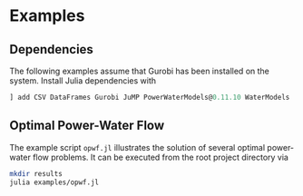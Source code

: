 # Examples

## Dependencies
The following examples assume that Gurobi has been installed on the system.
Install Julia dependencies with
```julia
] add CSV DataFrames Gurobi JuMP PowerWaterModels@0.11.10 WaterModels
```

## Optimal Power-Water Flow
The example script `opwf.jl` illustrates the solution of several optimal power-water flow problems.
It can be executed from the root project directory via
```bash
mkdir results
julia examples/opwf.jl
```
